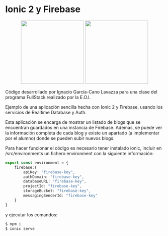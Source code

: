# Ionic 2 y Firebase

<div style="width: 100%; text-align:center;">
    <img height="200" width="200" src="https://www.joshmorony.com/wp-content/uploads/2018/05/ionic-logo-white-200x200.png"/>
    <img height="200" width="200" src="https://firebase.google.com/_static/images/firebase/touchicon-180.png"/>
</div>

Código desarrollado por Ignacio García-Cano Lavazza para una clase del programa FullStack realizado por la E.O.I.

Ejemplo de una aplicación sencilla hecha con Ionic 2 y Firebase, usando los servicios de Realtime Database y Auth.

Esta aplicación se encarga de mostrar un listado de blogs que se encuentran guardados en una instancia de Firebase. Además, se puede ver 
la información completa de cada blog y existe un apartado (a implementar por el alumno) donde se pueden subir nuevos blogs.

Para hacer funcionar el código es necesario tener instalado ionic, incluir en /src/environments un fichero environment con la siguiente información:

```typescript
export const environment = {
    firebase:{
        apiKey: "firebase-key",
        authDomain: "firebase-key",
        databaseURL: "firebase-key",
        projectId: "firebase-key",
        storageBucket: "firebase-key",
        messagingSenderId: "firebase-key"
    }
}
```

y ejecutar los comandos:

```bash
$ npm i
$ ionic serve
```


